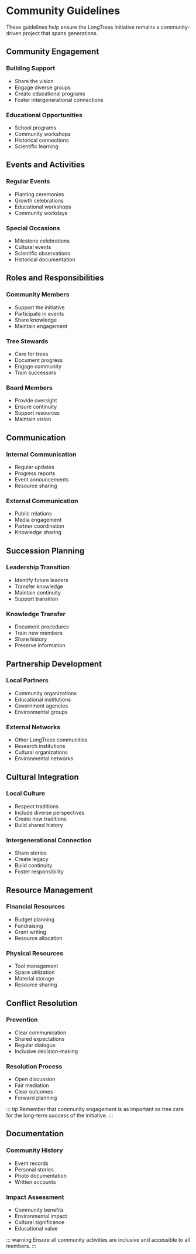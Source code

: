# Community Guidelines

These guidelines help ensure the LongTrees initiative remains a community-driven project that spans generations.

## Community Engagement

### Building Support
- Share the vision
- Engage diverse groups
- Create educational programs
- Foster intergenerational connections

### Educational Opportunities
- School programs
- Community workshops
- Historical connections
- Scientific learning

## Events and Activities

### Regular Events
- Planting ceremonies
- Growth celebrations
- Educational workshops
- Community workdays

### Special Occasions
- Milestone celebrations
- Cultural events
- Scientific observations
- Historical documentation

## Roles and Responsibilities

### Community Members
- Support the initiative
- Participate in events
- Share knowledge
- Maintain engagement

### Tree Stewards
- Care for trees
- Document progress
- Engage community
- Train successors

### Board Members
- Provide oversight
- Ensure continuity
- Support resources
- Maintain vision

## Communication

### Internal Communication
- Regular updates
- Progress reports
- Event announcements
- Resource sharing

### External Communication
- Public relations
- Media engagement
- Partner coordination
- Knowledge sharing

## Succession Planning

### Leadership Transition
- Identify future leaders
- Transfer knowledge
- Maintain continuity
- Support transition

### Knowledge Transfer
- Document procedures
- Train new members
- Share history
- Preserve information

## Partnership Development

### Local Partners
- Community organizations
- Educational institutions
- Government agencies
- Environmental groups

### External Networks
- Other LongTrees communities
- Research institutions
- Cultural organizations
- Environmental networks

## Cultural Integration

### Local Culture
- Respect traditions
- Include diverse perspectives
- Create new traditions
- Build shared history

### Intergenerational Connection
- Share stories
- Create legacy
- Build continuity
- Foster responsibility

## Resource Management

### Financial Resources
- Budget planning
- Fundraising
- Grant writing
- Resource allocation

### Physical Resources
- Tool management
- Space utilization
- Material storage
- Resource sharing

## Conflict Resolution

### Prevention
- Clear communication
- Shared expectations
- Regular dialogue
- Inclusive decision-making

### Resolution Process
- Open discussion
- Fair mediation
- Clear outcomes
- Forward planning

::: tip
Remember that community engagement is as important as tree care for the long-term success of the initiative.
:::

## Documentation

### Community History
- Event records
- Personal stories
- Photo documentation
- Written accounts

### Impact Assessment
- Community benefits
- Environmental impact
- Cultural significance
- Educational value

::: warning
Ensure all community activities are inclusive and accessible to all members.
:::